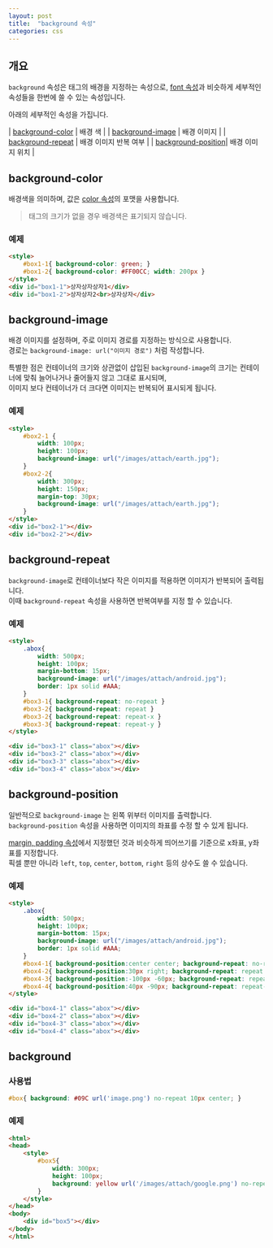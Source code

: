 ```yaml
---
layout: post
title:  "background 속성"
categories: css
---
```


## 개요
`background` 속성은 태그의 배경을 지정하는 속성으로, [font 속성](/css-course/font-속성)과 비슷하게 세부적인 속성들을 한번에 쓸 수 있는 속성입니다.

아래의 세부적인 속성을 가집니다.

| [background-color](#background-color)      | 배경 색            |
| [background-image](#background-image)      | 배경 이미지         |
| [background-repeat](#background-repeat)    | 배경 이미지 반복 여부 |
| [background-position](#background-position)| 배경 이미지 위치     |


## background-color
배경색을 의미하며, 값은 [color 속성](/css-course/color-속성)의 포맷을 사용합니다.
> 태그의 크기가 없을 경우 배경색은 표기되지 않습니다.

### 예제
```html
<style>
	#box1-1{ background-color: green; }
	#box1-2{ background-color: #FF00CC; width: 200px }
</style>
<div id="box1-1">상자상자상자1</div>
<div id="box1-2">상자상자2<br>상자상자</div>
```



## background-image
배경 이미지를 설정하며, 주로 이미지 경로를 지정하는 방식으로 사용합니다.  
경로는 `background-image: url("이미지 경로")` 처럼 작성합니다.

특별한 점은 컨테이너의 크기와 상관없이 삽입된 `background-image`의 크기는 컨테이너에 맞춰 늘어나거나 줄어들지 않고 그대로 표시되며,  
이미지 보다 컨테이너가 더 크다면 이미지는 반복되어 표시되게 됩니다.


### 예제
```html
<style>
	#box2-1 {
		width: 100px;
		height: 100px;
		background-image: url("/images/attach/earth.jpg");
	}
	#box2-2{
		width: 300px;
		height: 150px;
		margin-top: 30px;
		background-image: url("/images/attach/earth.jpg");
	}
</style>
<div id="box2-1"></div>
<div id="box2-2"></div>
```

## background-repeat
`background-image`로 컨테이너보다 작은 이미지를 적용하면 이미지가 반복되어 출력됩니다.  
이때 `background-repeat` 속성을 사용하면 반복여부를 지정 할 수 있습니다.

### 예제
```html
<style>
	.abox{
		width: 500px;
		height: 100px;
		margin-bottom: 15px;
		background-image: url("/images/attach/android.jpg");
		border: 1px solid #AAA;
	}
	#box3-1{ background-repeat: no-repeat }
	#box3-2{ background-repeat: repeat }
	#box3-2{ background-repeat: repeat-x }
	#box3-3{ background-repeat: repeat-y }
</style>

<div id="box3-1" class="abox"></div>
<div id="box3-2" class="abox"></div>
<div id="box3-3" class="abox"></div>
<div id="box3-4" class="abox"></div>
```


## background-position
일반적으로 `background-image` 는 왼쪽 위부터 이미지를 출력합니다.  
`background-position` 속성을 사용하면 이미지의 좌표를 수정 할 수 있게 됩니다.

[margin, padding 속성](/css-course/margin-padding-속성)에서 지정했던 것과 비슷하게 띄어쓰기를 기준으로 x좌표, y좌표를 지정합니다.  
픽셀 뿐만 아니라 `left`, `top`, `center`, `bottom`, `right` 등의 상수도 쓸 수 있습니다.

### 예제
```html
<style>
	.abox{
		width: 500px;
		height: 100px;
		margin-bottom: 15px;
		background-image: url("/images/attach/android.jpg");
		border: 1px solid #AAA;
	}
	#box4-1{ background-position:center center; background-repeat: no-repeat }
	#box4-2{ background-position:30px right; background-repeat: repeat }
	#box4-3{ background-position:-100px -60px; background-repeat: repeat-x }
	#box4-4{ background-position:40px -90px; background-repeat: repeat-y }
</style>

<div id="box4-1" class="abox"></div>
<div id="box4-2" class="abox"></div>
<div id="box4-3" class="abox"></div>
<div id="box4-4" class="abox"></div>
```




## background

### 사용법
```css
#box{ background: #09C url('image.png') no-repeat 10px center; }
```


### 예제
```html
<html>
<head>
	<style>
		#box5{
			width: 300px;
			height: 100px;
			background: yellow url('/images/attach/google.png') no-repeat center center;
		}
	</style>
</head>
<body>
	<div id="box5"></div>
</body>
</html>
```